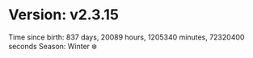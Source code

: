 # Version: v2.3.15
Time since birth: 837 days, 20089 hours, 1205340 minutes, 72320400 seconds
Season: Winter ❄️

